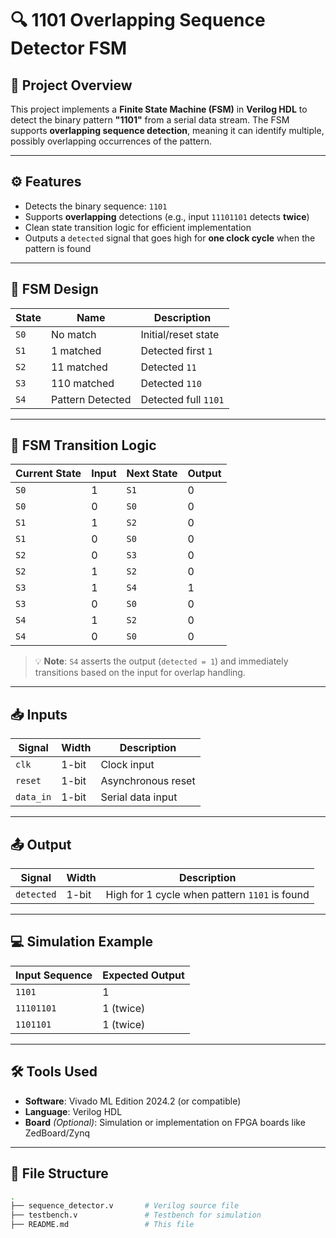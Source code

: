 # 🔍 1101 Overlapping Sequence Detector FSM

## 📌 Project Overview

This project implements a **Finite State Machine (FSM)** in **Verilog HDL** to detect the binary pattern **"1101"** from a serial data stream. The FSM supports **overlapping sequence detection**, meaning it can identify multiple, possibly overlapping occurrences of the pattern.

---

## ⚙️ Features

- Detects the binary sequence: `1101`
- Supports **overlapping** detections (e.g., input `11101101` detects **twice**)
- Clean state transition logic for efficient implementation
- Outputs a `detected` signal that goes high for **one clock cycle** when the pattern is found

---

## 🧠 FSM Design

| State | Name             | Description                |
|-------|------------------|----------------------------|
| `S0`  | No match         | Initial/reset state        |
| `S1`  | 1 matched        | Detected first `1`         |
| `S2`  | 11 matched       | Detected `11`              |
| `S3`  | 110 matched      | Detected `110`             |
| `S4`  | Pattern Detected | Detected full `1101`       |

---

## 🔁 FSM Transition Logic

| Current State | Input | Next State | Output |
|---------------|-------|------------|--------|
| `S0`          | 1     | `S1`       | 0      |
| `S0`          | 0     | `S0`       | 0      |
| `S1`          | 1     | `S2`       | 0      |
| `S1`          | 0     | `S0`       | 0      |
| `S2`          | 0     | `S3`       | 0      |
| `S2`          | 1     | `S2`       | 0      |
| `S3`          | 1     | `S4`       | 1      |
| `S3`          | 0     | `S0`       | 0      |
| `S4`          | 1     | `S2`       | 0      |
| `S4`          | 0     | `S0`       | 0      |

> 💡 **Note**: `S4` asserts the output (`detected = 1`) and immediately transitions based on the input for overlap handling.

---

## 📥 Inputs

| Signal    | Width | Description            |
|-----------|-------|------------------------|
| `clk`     | 1-bit | Clock input            |
| `reset`   | 1-bit | Asynchronous reset     |
| `data_in` | 1-bit | Serial data input      |

---

## 📤 Output

| Signal     | Width | Description                             |
|------------|-------|-----------------------------------------|
| `detected` | 1-bit | High for 1 cycle when pattern `1101` is found |

---

## 💻 Simulation Example

| Input Sequence | Expected Output |
|----------------|------------------|
| `1101`         | 1                |
| `11101101`     | 1 (twice)        |
| `1101101`      | 1 (twice)        |

---

## 🛠️ Tools Used

- **Software**: Vivado ML Edition 2024.2 (or compatible)
- **Language**: Verilog HDL
- **Board** *(Optional)*: Simulation or implementation on FPGA boards like ZedBoard/Zynq

---

## 📂 File Structure

```bash
.
├── sequence_detector.v       # Verilog source file
├── testbench.v               # Testbench for simulation
├── README.md                 # This file

